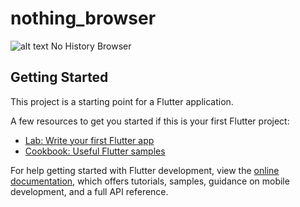 # nothing_browser
![alt text]([http://url/to/img.png](https://bharat-storage.s3.ap-south-1.amazonaws.com/wp-content/uploads/2024/01/21162931/bharatsavvybannerblue.jpg.png))
No History Browser

## Getting Started

This project is a starting point for a Flutter application.

A few resources to get you started if this is your first Flutter project:

- [Lab: Write your first Flutter app](https://docs.flutter.dev/get-started/codelab)
- [Cookbook: Useful Flutter samples](https://docs.flutter.dev/cookbook)

For help getting started with Flutter development, view the
[online documentation](https://docs.flutter.dev/), which offers tutorials,
samples, guidance on mobile development, and a full API reference.
